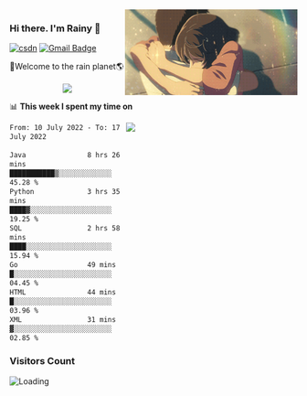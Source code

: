 <img  align='right' height="150" src="https://github.com/LikeRainDay/LikeRainDay/blob/master/pic/img_rain_1.gif?raw=true">



### Hi there. I'm Rainy :lemon:

[![csdn](https://img.shields.io/badge/-csdn-c14438?style=flat-square&logo=c&logoColor=white)](https://blog.csdn.net/qq_15807167)
[![Gmail Badge](https://img.shields.io/badge/-gmail-c14438?style=flat-square&logo=Gmail&logoColor=white&link=mailto:houshuai0816@gmail.com)](mailto:houshuai0816@gmail.com)

🚀Welcome to the rain planet🌎

<center>
<img align='center'  src="https://source.unsplash.com/random/1200x600">
</center>

📊 **This week I spent my time on**

<img align='right'   width="300" src="https://github-readme-stats.vercel.app/api?username=LikeRainDay&show_icons=true&title_color=fff&icon_color=79ff97&text_color=9f9f9f&bg_color=151515">

<!--START_SECTION:waka-->

```text
From: 10 July 2022 - To: 17 July 2022

Java               8 hrs 26 mins   ███████████▒░░░░░░░░░░░░░   45.28 %
Python             3 hrs 35 mins   ████▓░░░░░░░░░░░░░░░░░░░░   19.25 %
SQL                2 hrs 58 mins   ████░░░░░░░░░░░░░░░░░░░░░   15.94 %
Go                 49 mins         █░░░░░░░░░░░░░░░░░░░░░░░░   04.45 %
HTML               44 mins         █░░░░░░░░░░░░░░░░░░░░░░░░   03.96 %
XML                31 mins         ▓░░░░░░░░░░░░░░░░░░░░░░░░   02.85 %
```

<!--END_SECTION:waka-->

### Visitors Count
<img align="left" src = "https://profile-counter.glitch.me/LikeRainDay/count.svg" alt ="Loading">
